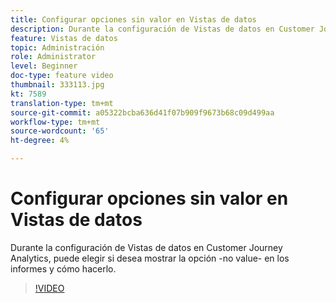 ```yaml
---
title: Configurar opciones sin valor en Vistas de datos
description: Durante la configuración de Vistas de datos en Customer Journey Analytics, puede elegir si desea mostrar la opción -no value- en los informes y cómo hacerlo.
feature: Vistas de datos
topic: Administración
role: Administrator
level: Beginner
doc-type: feature video
thumbnail: 333113.jpg
kt: 7589
translation-type: tm+mt
source-git-commit: a05322bcba636d41f07b909f9673b68c09d499aa
workflow-type: tm+mt
source-wordcount: '65'
ht-degree: 4%

---
```



# Configurar opciones sin valor en Vistas de datos

Durante la configuración de Vistas de datos en Customer Journey Analytics, puede elegir si desea mostrar la opción -no value- en los informes y cómo hacerlo.

>[!VIDEO](https://video.tv.adobe.com/v/333113/?quality=12&learn=on)
